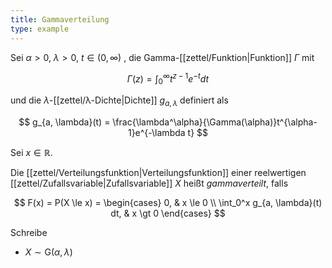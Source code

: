 ```yaml
---
title: Gammaverteilung
type: example
---
```


Sei $\alpha \gt 0$, $\lambda \gt 0$, $t \in (0, \infty)$ , die Gamma-[[zettel/Funktion|Funktion]] $\Gamma$ mit

$$
	\Gamma(z) = \int_0^\infty t^{z-1}e^{-t} dt
$$

und die $\lambda$-[[zettel/λ-Dichte|Dichte]] $g_{a, \lambda}$ definiert als 

$$
	g_{a, \lambda}(t) = \frac{\lambda^\alpha}{\Gamma(\alpha)}t^{\alpha-1}e^{-\lambda t}
$$

Sei $x \in \mathbb{R}$.

Die [[zettel/Verteilungsfunktion|Verteilungsfunktion]] einer reelwertigen [[zettel/Zufallsvariable|Zufallsvariable]] $X$ heißt *gammaverteilt*, falls

$$
	F(x) = P(X \le x) = \begin{cases}
		0, & x \le 0 \\
		\int_0^x g_{a, \lambda}(t) dt, & x \gt 0
	\end{cases}
$$

Schreibe
- $X \sim \text{G}(\alpha, \lambda)$